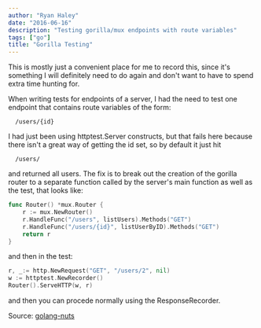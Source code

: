 ```yaml
---
author: "Ryan Haley"
date: "2016-06-16"
description: "Testing gorilla/mux endpoints with route variables"
tags: ["go"]
title: "Gorilla Testing"
---
```


This is mostly just a convenient place for me to record this, since it's something
I will definitely need to do again and don't want to have to spend extra time
hunting for.

When writing tests for endpoints of a server, I had the need to test one endpoint
that contains route variables of the form:

```
  /users/{id}
```

I had just been using httptest.Server constructs, but that fails here because there
isn't a great way of getting the id set, so by default it just hit

```
  /users/
```

and returned all users. The fix is to break out the creation of the gorilla router
to a separate function called by the server's main function as well as the test,
that looks like:

```go
func Router() *mux.Router {
	r := mux.NewRouter()
	r.HandleFunc("/users", listUsers).Methods("GET")
	r.HandleFunc("/users/{id}", listUserByID).Methods("GET")
	return r
}
```

and then in the test:

```go
r, _:= http.NewRequest("GET", "/users/2", nil)
w := httptest.NewRecorder()
Router().ServeHTTP(w, r)
```

and then you can procede normally using the ResponseRecorder.

Source: [golang-nuts](https://groups.google.com/forum/#!topic/golang-nuts/Xs-Ho1feGyg)
